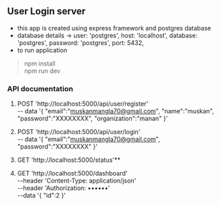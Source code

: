 ## User Login server

- this app is created using express framework and postgres database
- database details -> user: 'postgres', host: 'localhost', database: 'postgres', password: 'postgres', port: 5432,
- to run application
> npm install<br>
> npm run dev

### API documentation

1. POST 'http://localhost:5000/api/user/register' \
-- data '{
    "email":"muskanmangla70@gmail.com",
    "name":"muskan",
    "password":"XXXXXXXX",
    "organization":"manan"
}'


2. POST 'http://localhost:5000/api/user/login' \
-- data '{
    "email":"muskanmangla70@gmail.com",
    "password":"XXXXXXXX"
}'


3. GET 'http://localhost:5000/status'**

4. GET 'http://localhost:5000/dashboard' \
--header 'Content-Type: application/json' \
--header 'Authorization: ••••••' \
--data '{
   "id":2
}'



